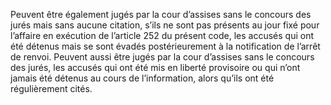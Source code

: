Peuvent être également jugés par la cour d’assises sans le concours des jurés mais sans aucune citation, s’ils ne sont pas présents au jour fixé pour l’affaire en exécution de l’article 252 du présent code, les accusés qui ont été détenus mais se sont évadés postérieurement à la notification de l’arrêt de renvoi.
Peuvent aussi être jugés par la cour d’assises sans le concours des jurés, les accusés qui ont été mis en liberté provisoire ou qui n’ont jamais été détenus au cours de l’information, alors qu’ils ont été régulièrement cités.